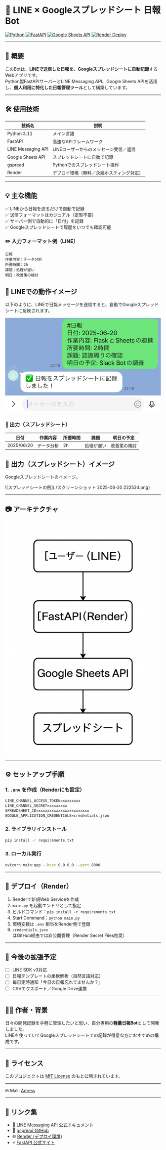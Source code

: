 # 📅 LINE × Googleスプレッドシート 日報Bot

[![Python](https://img.shields.io/badge/Python-3.11-blue.svg)](https://www.python.org/)
[![FastAPI](https://img.shields.io/badge/FastAPI-%23009688.svg?logo=fastapi&logoColor=white)](https://fastapi.tiangolo.com/)
[![Google Sheets API](https://img.shields.io/badge/Google%20Sheets-API-green)](https://developers.google.com/sheets/api)
[![Render Deploy](https://img.shields.io/badge/Render-Deployed-success)](https://render.com/)

---

## 📌 概要

このBotは、**LINEで送信した日報を、Googleスプレッドシートに自動記録**するWebアプリです。  
Python製FastAPIサーバーとLINE Messaging API、Google Sheets APIを活用し、**個人利用に特化した日報管理ツール**として構築しています。

---

## 🛠 使用技術

| 技術名               | 説明                                       |
|----------------------|--------------------------------------------|
| Python 3.11          | メイン言語                                 |
| FastAPI              | 高速なAPIフレームワーク                     |
| LINE Messaging API   | LINEユーザーからのメッセージ受信／返信       |
| Google Sheets API    | スプレッドシートに自動で記録                |
| gspread              | Pythonでのスプレッドシート操作               |
| Render               | デプロイ環境（無料／永続ホスティング対応）  |

---

## 💡 主な機能

✅ LINEから日報を送るだけで自動で記録  
✅ 送信フォーマットはカジュアル（定型不要）  
✅ サーバー側で自動的に「日付」を記録  
✅ Googleスプレッドシートで履歴をいつでも確認可能  

### ✏️ 入力フォーマット例（LINE）

```
日報
作業内容：データ分析
所要時間：2h
課題：処理が遅い
明日：改善策の検討
```

## 📱 LINEでの動作イメージ

以下のように、LINEで日報メッセージを送信すると、自動でGoogleスプレッドシートに反映されます。

![LINE送信の例](./ファイル_000.png)


### 📄 出力（スプレッドシート）

| 日付       | 作業内容   | 所要時間 | 課題           | 明日の予定         |
|------------|------------|----------|----------------|--------------------|
| 2025/06/20 | データ分析 | 2h       | 処理が遅い      | 改善策の検討        |

## 📄 出力（スプレッドシート）イメージ

Googleスプレッドシートのイメージ。

![スプレッドシートの例](./スクリーンショット 2025-06-20 222524.png)

---

## 📷 アーキテクチャ

![アーキテクチャ図](./ark.png)

---

## ⚙️ セットアップ手順

### 1. `.env` を作成（Renderにも設定）

```env
LINE_CHANNEL_ACCESS_TOKEN=xxxxxxxx
LINE_CHANNEL_SECRET=xxxxxxxx
SPREADSHEET_ID=xxxxxxxxxxxxxxxxxxxxxxx
GOOGLE_APPLICATION_CREDENTIALS=credentials.json
```

### 2. ライブラリインストール

```bash
pip install -r requirements.txt
```

### 3. ローカル実行

```bash
uvicorn main:app --host 0.0.0.0 --port 8000
```

---

## 🚀 デプロイ（Render）

1. Renderで新規Web Serviceを作成  
2. `main.py` を起動エントリとして指定  
3. ビルドコマンド：`pip install -r requirements.txt`  
4. Start Command：`python main.py`  
5. 環境変数は `.env` 相当をRender側で登録  
6. `credentials.json`はGitHub経由では非公開管理（Render Secret Files推奨）

---

## 🧩 今後の拡張予定

- [ ] LINE SDK v3対応
- [ ] 日報テンプレートの柔軟解析（自然言語対応）
- [ ] 毎日定時通知「今日の日報忘れてませんか？」
- [ ] CSVエクスポート／Google Drive連携

---

## 🧑‍💻 作者・背景

日々の開発記録を手軽に管理したいと思い、自分専用の**軽量日報Bot**として開発しました。  
LINEを使っていてGoogleスプレッドシートでの記録が得意な方におすすめの構成です。

---

## 📄 ライセンス

このプロジェクトは [MIT License](LICENSE) のもと公開されています。

---

✉  Mall:   [Adress](tkagawa218@gmail.com)  
            
---

## 🔗 リンク集

- 📘 [LINE Messaging API 公式ドキュメント](https://developers.line.biz/ja/)
- 📗 [gspread GitHub](https://github.com/burnash/gspread)
- 🌐 [Render (デプロイ環境)](https://render.com/)
- ⚡ [FastAPI 公式サイト](https://fastapi.tiangolo.com/)
